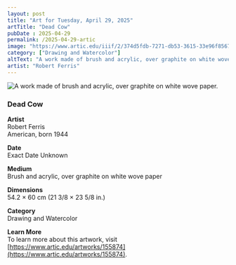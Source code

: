 ```yaml
---
layout: post
title: "Art for Tuesday, April 29, 2025"
artTitle: "Dead Cow"
pubDate : 2025-04-29
permalink: /2025-04-29-artic
image: "https://www.artic.edu/iiif/2/374d5fdb-7271-db53-3615-33e96f85670d/full/1686,/0/default.jpg"
category: ["Drawing and Watercolor"]
altText: "A work made of brush and acrylic, over graphite on white wove paper."
artist: "Robert Ferris"
---
```

 
<img src='https://www.artic.edu/iiif/2/374d5fdb-7271-db53-3615-33e96f85670d/full/1686,/0/default.jpg' alt='A work made of brush and acrylic, over graphite on white wove paper.' style='border-radius=5px'> 
 
### Dead Cow
 
**Artist**<br>
Robert Ferris<br>
American, born 1944
 
**Date**<br>
Exact Date Unknown
 
**Medium**<br>
Brush and acrylic, over graphite on white wove paper
 
**Dimensions**<br>
54.2 × 60 cm (21 3/8 × 23 5/8 in.)
 
**Category**<br>
Drawing and Watercolor
 
**Learn More**<br>
To learn more about this artwork, visit [https://www.artic.edu/artworks/155874](https://www.artic.edu/artworks/155874).